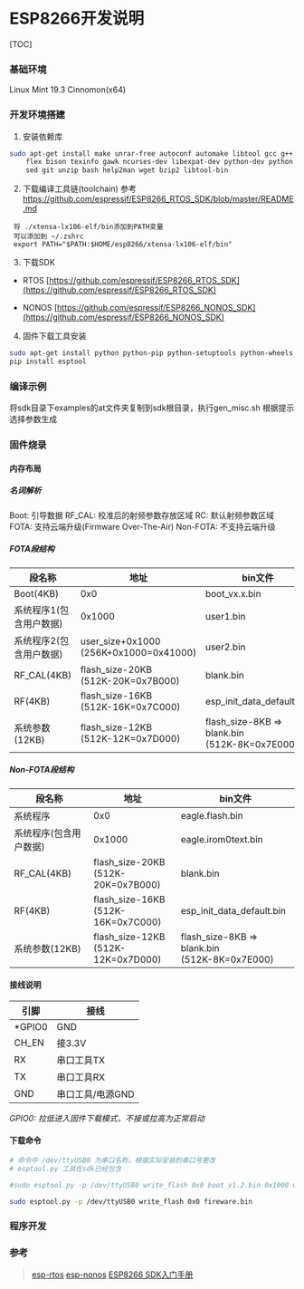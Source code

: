 # ESP8266开发说明

[TOC]

### 基础环境
Linux Mint 19.3 Cinnomon(x64)

### 开发环境搭建

1. 安装依赖库

``` sh
sudo apt-get install make unrar-free autoconf automake libtool gcc g++ gperf \
    flex bison texinfo gawk ncurses-dev libexpat-dev python-dev python python-serial \
    sed git unzip bash help2man wget bzip2 libtool-bin
```

2. 下载编译工具链(toolchain)
参考 https://github.com/espressif/ESP8266_RTOS_SDK/blob/master/README.md

```
 将 ./xtensa-lx106-elf/bin添加到PATH变量
 可以添加到 ~/.zshrc
 export PATH="$PATH:$HOME/esp8266/xtensa-lx106-elf/bin"
```
3. 下载SDK

* RTOS
[https://github.com/espressif/ESP8266_RTOS_SDK](https://github.com/espressif/ESP8266_RTOS_SDK)

* NONOS
[https://github.com/espressif/ESP8266_NONOS_SDK](https://github.com/espressif/ESP8266_NONOS_SDK)

4. 固件下载工具安装

``` sh
sudo apt-get install python python-pip python-setuptools python-wheels
pip install esptool
```

### 编译示例
将sdk目录下examples的at文件夹复制到sdk根目录，执行gen_misc.sh 根据提示选择参数生成

### 固件烧录
#### 内存布局
##### 名词解析
Boot: 引导数据
RF_CAL: 校准后的射频参数存放区域
RC: 默认射频参数区域
FOTA: 支持云端升级(Firmware Over-The-Air)
Non-FOTA: 不支持云端升级

##### FOTA段结构
|段名称 | 地址 | bin文件 |
| - | - | - |
|Boot(4KB) | 0x0 | boot_vx.x.bin |
|系统程序1(包含用户数据) | 0x1000 | user1.bin
|系统程序2(包含用户数据) | user_size+0x1000<br>(256K+0x1000=0x41000)| user2.bin |
|RF_CAL(4KB) | flash_size-20KB<br>(512K-20K=0x7B000) | blank.bin
|RF(4KB) | flash_size-16KB<br>(512K-16K=0x7C000) | esp_init_data_default.bin
|系统参数(12KB) | flash_size-12KB<br>(512K-12K=0x7D000) | flash_size-8KB => blank.bin <br> (512K-8K=0x7E000)|

##### Non-FOTA段结构
|段名称 | 地址 | bin文件 |
| - | - | - |
|系统程序 | 0x0 | eagle.flash.bin
|系统程序(包含用户数据) | 0x1000 | eagle.irom0text.bin
|RF_CAL(4KB) | flash_size-20KB<br>(512K-20K=0x7B000) | blank.bin
|RF(4KB) | flash_size-16KB<br>(512K-16K=0x7C000) | esp_init_data_default.bin
|系统参数(12KB) | flash_size-12KB<br>(512K-12K=0x7D000) | flash_size-8KB => blank.bin <br> (512K-8K=0x7E000)|

#### 接线说明

| 引脚 | 接线 |
| - | - |
| *GPIO0 | GND |
|CH_EN |接3.3V
|RX | 串口工具TX
|TX | 串口工具RX
|GND | 串口工具/电源GND

*GPIO0: 拉低进入固件下载模式，不接或拉高为正常启动*

#### 下载命令
``` sh
# 命令中 /dev/ttyUSB0 为串口名称，根据实际安装的串口号更改
# esptool.py 工具在sdk已经包含

#sudo esptool.py -p /dev/ttyUSB0 write_flash 0x0 boot_v1.2.bin 0x1000 user1.1024.new.2.bin 0x7b000 blank.bin 0x7c000 esp_init_data_default.bin 0x7e000 blank.bin

sudo esptool.py -p /dev/ttyUSB0 write_flash 0x0 fireware.bin
```

### 程序开发



### 参考
> [esp-rtos](https://github.com/espressif/ESP8266_RTOS_SDK)
> [esp-nonos](https://github.com/espressif/ESP8266_NONOS_SDK)
> [ESP8266 SDK入门手册](./ref/2a-esp8266-sdk_getting_started_guide_cn.pdf)